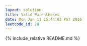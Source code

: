 ```yaml
---
layout: solution
title: Valid Parentheses
date: Mon Jan 11 15:44:03 PST 2016
leetcode_id: 20
---
```

{% include_relative README.md %}
